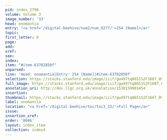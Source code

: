 ```yaml
---
pid: index_2798
volume: Volume 3
image_number: '33'
head: onomantia
entry: "<a href='/digital-beehive/num2/num_0277/'>254 [Name]</a>"
topic: 
first_letter: O
page: 
add: 
xref: 
see: 
index: 
item: "#item-63702850f"
unparsed: 
line: 'Head: onomantia|Entry: 254 [Name]|#item-63702850f'
selection: https://stacks.stanford.edu/image/iiif/gw497tq8651%2F1607_0976/813,3225,553,141/full/0/default.jpg
full_image: https://stacks.stanford.edu/image/iiif/gw497tq8651%2F1607_0976/full/full/0/default.jpg
annotation_uri: http://dev.llgc.org.uk/annotation/1538159901454
insertion: 
thumbnail: https://stacks.stanford.edu/image/iiif/gw497tq8651%2F1607_0976/813,3225,553,141/150,/0/default.jpg
label: onomantia
location: "<a href='/digital-beehive/toc/toc3_33/'>Full Page</a>"
issue: 
insertion_xref: 
order: '0046'
layout: index_item
collection: index4
---
```

